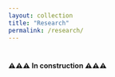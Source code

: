 ```yaml
---
layout: collection
title: "Research"
permalink: /research/
---
```

#

**⚠️⚠️⚠️ In construction ⚠️⚠️⚠️**